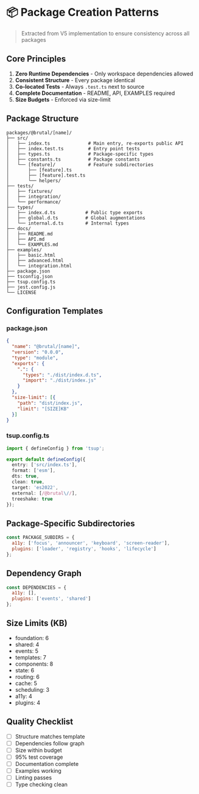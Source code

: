 # 📦 Package Creation Patterns

> Extracted from V5 implementation to ensure consistency across all packages

## Core Principles

1. **Zero Runtime Dependencies** - Only workspace dependencies allowed
2. **Consistent Structure** - Every package identical
3. **Co-located Tests** - Always `.test.ts` next to source
4. **Complete Documentation** - README, API, EXAMPLES required
5. **Size Budgets** - Enforced via size-limit

## Package Structure

```
packages/@brutal/[name]/
├── src/
│   ├── index.ts              # Main entry, re-exports public API
│   ├── index.test.ts         # Entry point tests
│   ├── types.ts              # Package-specific types
│   ├── constants.ts          # Package constants
│   └── [feature]/            # Feature subdirectories
│       ├── [feature].ts
│       ├── [feature].test.ts
│       └── helpers/
├── tests/
│   ├── fixtures/
│   ├── integration/
│   └── performance/
├── types/
│   ├── index.d.ts           # Public type exports
│   ├── global.d.ts          # Global augmentations
│   └── internal.d.ts        # Internal types
├── docs/
│   ├── README.md
│   ├── API.md
│   └── EXAMPLES.md
├── examples/
│   ├── basic.html
│   ├── advanced.html
│   └── integration.html
├── package.json
├── tsconfig.json
├── tsup.config.ts
├── jest.config.js
└── LICENSE
```

## Configuration Templates

### package.json
```json
{
  "name": "@brutal/[name]",
  "version": "0.0.0",
  "type": "module",
  "exports": {
    ".": {
      "types": "./dist/index.d.ts",
      "import": "./dist/index.js"
    }
  },
  "size-limit": [{
    "path": "dist/index.js",
    "limit": "[SIZE]KB"
  }]
}
```

### tsup.config.ts
```typescript
import { defineConfig } from 'tsup';

export default defineConfig({
  entry: ['src/index.ts'],
  format: ['esm'],
  dts: true,
  clean: true,
  target: 'es2022',
  external: [/@brutal\//],
  treeshake: true
});
```

## Package-Specific Subdirectories

```javascript
const PACKAGE_SUBDIRS = {
  a11y: ['focus', 'announcer', 'keyboard', 'screen-reader'],
  plugins: ['loader', 'registry', 'hooks', 'lifecycle']
};
```

## Dependency Graph

```javascript
const DEPENDENCIES = {
  a11y: [],
  plugins: ['events', 'shared']
};
```

## Size Limits (KB)

- foundation: 6
- shared: 4
- events: 5
- templates: 7
- components: 8
- state: 6
- routing: 6
- cache: 5
- scheduling: 3
- a11y: 4
- plugins: 4

## Quality Checklist

- [ ] Structure matches template
- [ ] Dependencies follow graph
- [ ] Size within budget
- [ ] 95% test coverage
- [ ] Documentation complete
- [ ] Examples working
- [ ] Linting passes
- [ ] Type checking clean